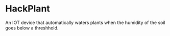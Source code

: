 # HackPlant
An IOT device that automatically waters plants when the humidity of the soil goes below a threshhold.
